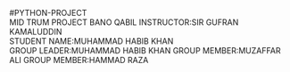 #PYTHON-PROJECT
<br>
MID TRUM PROJECT BANO QABIL
INSTRUCTOR:SIR GUFRAN KAMALUDDIN
<br>
STUDENT NAME:MUHAMMAD HABIB KHAN
<br>
GROUP LEADER:MUHAMMAD HABIB KHAN
GROUP MEMBER:MUZAFFAR ALI
GROUP MEMBER:HAMMAD RAZA
